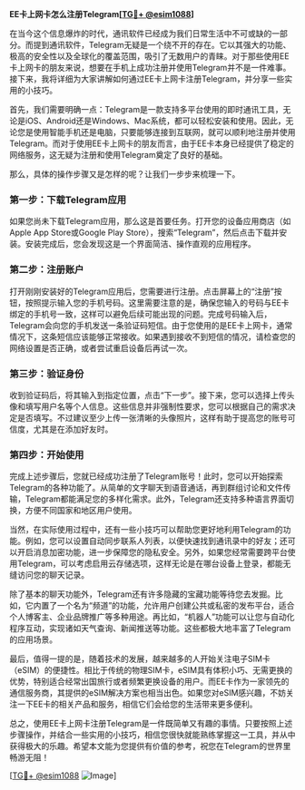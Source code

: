 **EE卡上网卡怎么注册Telegram[[TG💪+ @esim1088](https://t.me/s/esim1088)]**

在当今这个信息爆炸的时代，通讯软件已经成为我们日常生活中不可或缺的一部分。而提到通讯软件，Telegram无疑是一个绕不开的存在。它以其强大的功能、极高的安全性以及全球化的覆盖范围，吸引了无数用户的青睐。对于那些使用EE卡上网卡的朋友来说，想要在手机上成功注册并使用Telegram并不是一件难事。接下来，我将详细为大家讲解如何通过EE卡上网卡注册Telegram，并分享一些实用的小技巧。

首先，我们需要明确一点：Telegram是一款支持多平台使用的即时通讯工具，无论是iOS、Android还是Windows、Mac系统，都可以轻松安装和使用。因此，无论您是使用智能手机还是电脑，只要能够连接到互联网，就可以顺利地注册并使用Telegram。而对于使用EE卡上网卡的朋友而言，由于EE卡本身已经提供了稳定的网络服务，这无疑为注册和使用Telegram奠定了良好的基础。

那么，具体的操作步骤又是怎样的呢？让我们一步步来梳理一下。

### **第一步：下载Telegram应用**
如果您尚未下载Telegram应用，那么这是首要任务。打开您的设备应用商店（如Apple App Store或Google Play Store），搜索“Telegram”，然后点击下载并安装。安装完成后，您会发现这是一个界面简洁、操作直观的应用程序。

### **第二步：注册账户**
打开刚刚安装好的Telegram应用后，您需要进行注册。点击屏幕上的“注册”按钮，按照提示输入您的手机号码。这里需要注意的是，确保您输入的号码与EE卡绑定的手机号一致，这样可以避免后续可能出现的问题。完成号码输入后，Telegram会向您的手机发送一条验证码短信。由于您使用的是EE卡上网卡，通常情况下，这条短信应该能够正常接收。如果遇到接收不到短信的情况，请检查您的网络设置是否正确，或者尝试重启设备后再试一次。

### **第三步：验证身份**
收到验证码后，将其输入到指定位置，点击“下一步”。接下来，您可以选择上传头像和填写用户名等个人信息。这些信息并非强制性要求，您可以根据自己的需求决定是否填写。不过建议至少上传一张清晰的头像照片，这样有助于提高您的账号可信度，尤其是在添加好友时。

### **第四步：开始使用**
完成上述步骤后，您就已经成功注册了Telegram账号！此时，您可以开始探索Telegram的各种功能了。从简单的文字聊天到语音通话，再到群组讨论和文件传输，Telegram都能满足您的多样化需求。此外，Telegram还支持多种语言界面切换，方便不同国家和地区用户使用。

当然，在实际使用过程中，还有一些小技巧可以帮助您更好地利用Telegram的功能。例如，您可以设置自动同步联系人列表，以便快速找到通讯录中的好友；还可以开启消息加密功能，进一步保障您的隐私安全。另外，如果您经常需要跨平台使用Telegram，可以考虑启用云存储选项，这样无论是在哪台设备上登录，都能无缝访问您的聊天记录。

除了基本的聊天功能外，Telegram还有许多隐藏的宝藏功能等待您去发掘。比如，它内置了一个名为“频道”的功能，允许用户创建公共或私密的发布平台，适合个人博客主、企业品牌推广等多种用途。再比如，“机器人”功能可以让您与自动化程序互动，实现诸如天气查询、新闻推送等功能。这些都极大地丰富了Telegram的应用场景。

最后，值得一提的是，随着技术的发展，越来越多的人开始关注电子SIM卡（eSIM）的便捷性。相比于传统的物理SIM卡，eSIM具有体积小巧、无需更换的优势，特别适合经常出国旅行或者频繁更换设备的用户。而EE卡作为一家领先的通信服务商，其提供的eSIM解决方案也相当出色。如果您对eSIM感兴趣，不妨关注一下EE卡的相关产品和服务，相信它们会给您的生活带来更多便利。

总之，使用EE卡上网卡注册Telegram是一件既简单又有趣的事情。只要按照上述步骤操作，并结合一些实用的小技巧，相信您很快就能熟练掌握这一工具，并从中获得极大的乐趣。希望本文能为您提供有价值的参考，祝您在Telegram的世界里畅游无阻！

[[TG💪+ @esim1088](https://t.me/s/esim1088) ![Image](https://i.postimg.cc/4NQfJmqS/Snipaste-2025-05-13-00-14-12.png)]